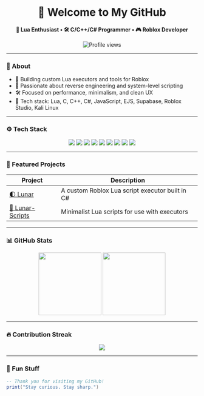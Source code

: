 <h1 align="center">🌙 Welcome to My GitHub</h1>

<p align="center">
  <strong>🚀 Lua Enthusiast • 🛠️ C/C++/C# Programmer • 🎮 Roblox Developer</strong>
  <br><br>
  <img src="https://komarev.com/ghpvc/?username=ItsMeD4N&style=flat-square&color=gray" alt="Profile views" />
</p>

---

### 🧠 About

- 🔧 Building custom Lua executors and tools for Roblox
- 🌌 Passionate about reverse engineering and system-level scripting
- 🛠️ Focused on performance, minimalism, and clean UX
- 💬 Tech stack: Lua, C, C++, C#, JavaScript, EJS, Supabase, Roblox Studio, Kali Linux

---

### ⚙️ Tech Stack

<p align="center">
  <img src="https://img.shields.io/badge/Lua-2C2D30?style=for-the-badge&logo=lua&logoColor=white" />
  <img src="https://img.shields.io/badge/C-2C2D30?style=for-the-badge&logo=c&logoColor=white" />
  <img src="https://img.shields.io/badge/C++-2C2D30?style=for-the-badge&logo=cpp&logoColor=white" />
  <img src="https://img.shields.io/badge/C%23-2C2D30?style=for-the-badge&logo=csharp&logoColor=white" />
  <img src="https://img.shields.io/badge/JavaScript-2C2D30?style=for-the-badge&logo=javascript&logoColor=white" />
  <img src="https://img.shields.io/badge/React-2C2D30?style=for-the-badge&logo=react&logoColor=white" />
  <img src="https://img.shields.io/badge/Supabase-2C2D30?style=for-the-badge&logo=supabase&logoColor=white" />
  <img src="https://img.shields.io/badge/Roblox-2C2D30?style=for-the-badge&logo=roblox&logoColor=white" />
  <img src="https://img.shields.io/badge/Kali%20Linux-2C2D30?style=for-the-badge&logo=kalilinux&logoColor=white" />
</p>

---

### 🌟 Featured Projects

| Project                                                       | Description                                     |
| ------------------------------------------------------------- | ----------------------------------------------- |
| [🌓 Lunar](https://github.com/ItsMeD4N/Lunar)                 | A custom Roblox Lua script executor built in C# |
| [📜 Lunar-Scripts](https://github.com/ItsMeD4N/Lunar-Scripts) | Minimalist Lua scripts for use with executors   |

---

### 📊 GitHub Stats

<p align="center">
  <img src="https://github-readme-stats.vercel.app/api?username=ItsMeD4N&show_icons=true&theme=dark&hide_border=true" height="165">
  <img src="https://github-readme-stats.vercel.app/api/top-langs/?username=ItsMeD4N&layout=compact&theme=dark&hide_border=true" height="165">
</p>

---

### 🔥 Contribution Streak

<p align="center">
  <img src="https://streak-stats.demolab.com/?user=ItsMeD4N&theme=dark&hide_border=true" />
</p>

---

### 🧩 Fun Stuff

```lua
-- Thank you for visiting my GitHub!
print("Stay curious. Stay sharp.")
```
